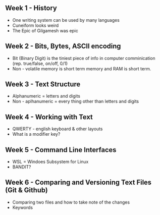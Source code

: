 ## Week 1 - History
- One writing system can be used by many languages
- Cuneiform looks weird
- The Epic of Gilgamesh was epic
## Week 2 - Bits, Bytes, ASCII encoding
- Bit (Binary Digit) is the tiniest piece of info in computer comminication (rep. true/false, on/off, 0/1)
- Non - volatile memory is short term memory and RAM is short term. 
## Week 3 - Text Structure
- Alphanumeric = letters and digits
- Non - aplhanumeric = every thing other than letters and digits
## Week 4 - Working with Text
- QWERTY - english keyboard & other layouts
- What is a modifier key?
## Week 5 - Command Line Interfaces
- WSL = Windoes Subsystem for Linux
- BANDIT?
## Week 6 - Comparing and Versioning Text Files (Git & Github)
- Comparing two files and how to take note of the changes
- Keywords

